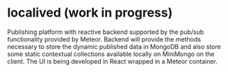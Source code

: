 # localived (work in progress)

Publishing platform with reactive backend supported by the pub/sub functionality provided by Meteor. Backend will provide the methods necessary to store the dynamic published data in MongoDB and also store some static contextual collections available locally on MiniMongo on the client. The UI is being developed in React wrapped in a Meteor container.
